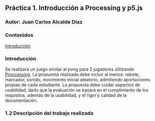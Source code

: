 ## Práctica 1. Introducción a Processing y p5.js
### Autor: Juan Carlos Alcalde Díaz

### Contenidos

[Introducción](#Introducción)

### Introducción
Se realizará un juego similar al pong para 2 jugadores utilizando [Proccessing](https://processing.org/).
La propuesta realizada debe incluir al menos: rebote, marcador, sonido, movimiento inicial aleatorio, admitiendo aportaciones propias de cada estudiante. La propuesta debe cuidar aspectos de usabilidad, dado que la evaluación se basará en el cumplimiento de los requisitos, además de la usabilidad, y el rigor y calidad de la documentación.

### 1.2 Descripción del trabajo realizado
